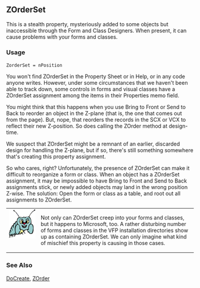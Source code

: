 ## ZOrderSet

This is a stealth property, mysteriously added to some objects but inaccessible through the Form and Class Designers. When present, it can cause problems with your forms and classes.

### Usage

```foxpro
ZorderSet = nPosition
```

You won't find ZOrderSet in the Property Sheet or in Help, or in any code anyone writes. However, under some circumstances that we haven't been able to track down, some controls in forms and visual classes have a ZOrderSet assignment among the items in their Properties memo field.

You might think that this happens when you use Bring to Front or Send to Back to reorder an object in the Z-plane (that is, the one that comes out from the page). But, nope, that reorders the records in the SCX or VCX to reflect their new Z-position. So does calling the ZOrder method at design-time.

We suspect that ZOrderSet might be a remnant of an earlier, discarded design for handling the Z-plane, but if so, there's still something somewhere that's creating this property assignment.

So who cares, right? Unfortunately, the presence of ZOrderSet can make it difficult to reorganize a form or class. When an object has a ZOrderSet assignment, it may be impossible to have Bring to Front and Send to Back assignments stick, or newly added objects may land in the wrong position Z-wise. The solution: Open the form or class as a table, and root out all assignments to ZOrderSet.

<table>
<tr>
  <td width="17%" valign="top">
<img width="95" height="78" src="bug.gif">
  </td>
  <td width=83%>
  <p>Not only can ZOrderSet creep into your forms and classes, but it happens to Microsoft, too. A rather disturbing number of forms and classes in the VFP installation directories show up as containing ZOrderSet. We can only imagine what kind of mischief this property is causing in those cases.</p>
  </td>
 </tr>
</table>

### See Also

[DoCreate](s4g763.md), [ZOrder](s4g569.md)